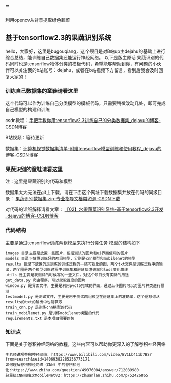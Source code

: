 # -
利用opencv从背景提取绿色蔬菜
## 基于tensorflow2.3的果蔬识别系统
hello，大家好，这里是bugouqiang，这个项目是对B站up主dejahu的基础上进行综合总结，能训练自己数据集还能运行神经网络。
以下是版主原话
果蔬识别的代码同时也是tensorflow物体分类的模板代码，希望能够帮助到你，有问题的小伙伴可以关注我的b站账号：dejahu，或者在b站视频下方留言，看到后我会及时回复大家的！

### 训练自己数据集的童鞋请看这里
这个代码可以作为训练自己分类模型的模板代码，只需要稍微改动几处，即可完成自己模型的构建和训练

csdn教程：[手把手教你用tensorflow2.3训练自己的分类数据集_dejavu的博客-CSDN博客](https://blog.csdn.net/ECHOSON/article/details/117964477)

B站视频：等待更新

数据集：[计算机视觉数据集清单-附赠tensorflow模型训练和使用教程_dejavu的博客-CSDN博客](https://blog.csdn.net/ECHOSON/article/details/117964438)

### 果蔬识别的童鞋请看这里
注：这里是果蔬识别的代码和模型

数据集太大无法在git上下载，请在下面这个网址下载数据集并放在代码的同级目录：
[果蔬识别数据集.zip-专业指导文档类资源-CSDN下载](https://download.csdn.net/download/ECHOSON/19404659)

对代码的详细解释请看文章：
[【02】水果蔬菜识别系统-基于tensorflow2.3开发_dejavu的博客-CSDN博客](https://blog.csdn.net/ECHOSON/article/details/117600329)


### 代码结构
主要是通过tensorflow训练两组模型来执行分类任务
模型的结构如下
```
images 目录主要是放置一些图片，包括测试的图片和ui界面使用的图片
models 目录下放置训练好的两组模型，分别是cnn模型和mobilenet的模型
results 目录下放置的是训练的训练过程的一些可视化的图，两个txt文件是训练过程中的输出，两个图是两个模型训练过程中训练集和验证集准确率和loss变化曲线
utils 是主要是我测试的时候写的一些文件，对这个项目没有实际的用途
get_data.py 爬虫程序，可以爬取百度的图片
window.py 是界面文件，主要是利用pyqt5完成的界面，通过上传图片可以对图片种类进行预测
testmodel.py 是测试文件，主要是用于测试两组模型在验证集上的准确率，这个信息你从results的txt的输出中也能获取
train_cnn.py 是训练cnn模型的代码
train_mobilenet.py 是训练mobilenet模型的代码
requirements.txt 是本项目需要的包
```

### 知识点
下面是关于卷积神经网络的教程，这些内容可以帮助你更深入的了解卷积神经网络
```
李老师讲解卷积神经网络: https://www.bilibili.com/video/BV1Lb411b7BS?from=search&seid=14069382285256773171
如何理解卷积神经网络（CNN）中的卷积和池化:https://www.zhihu.com/question/49376084/answer/712089980
轻量级CNN网络之MobileNetv2：https://zhuanlan.zhihu.com/p/52426865
```
